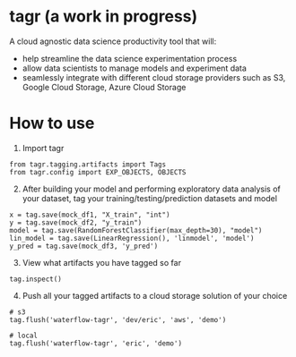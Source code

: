 # tagr (a work in progress)
A cloud agnostic data science productivity tool that will:
- help streamline the data science experimentation process
- allow data scientists to manage models and experiment data
- seamlessly integrate with different cloud storage providers such as S3, Google Cloud Storage, Azure Cloud Storage

# How to use
1. Import tagr 
```
from tagr.tagging.artifacts import Tags
from tagr.config import EXP_OBJECTS, OBJECTS
```
2. After building your model and performing exploratory data analysis of your dataset, tag your training/testing/prediction datasets and model
```
x = tag.save(mock_df1, "X_train", "int")
y = tag.save(mock_df2, "y_train")
model = tag.save(RandomForestClassifier(max_depth=30), "model")
lin_model = tag.save(LinearRegression(), 'linmodel', 'model')
y_pred = tag.save(mock_df3, 'y_pred')
```

3. View what artifacts you have tagged so far
```
tag.inspect()
```

4. Push all your tagged artifacts to a cloud storage solution of your choice
```
# s3
tag.flush('waterflow-tagr', 'dev/eric', 'aws', 'demo')

# local
tag.flush('waterflow-tagr', 'eric', 'demo')

```
